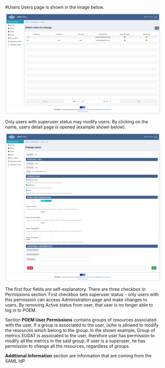 #Users
Users page is shown in the image below.

![Tenant Users](tenant_figs/users.png)

Only users with superuser status may modify users. By clicking on the name, users detail page is opened (example shown below).

![Tenant Users Detail](tenant_figs/users_details.png)

The first four fields are self-explanatory. There are three checkbox in Permissions section. First checkbox sets superuser status - only users with this permission can access Administration page and make changes to users. By removing Active status from user, that user is no longer able to log in to POEM.

Section **POEM User Permissions** contains groups of resources associated with the user. If a group is associated to the user, (s)he is allowed to modify the resources which belong to the group. In the shown example, Group of metrics EUDAT is associated to the user, therefore user has permission to modify all the metrics in the said group. If user is a superuser, he has permission to change all the resources, regardless of groups.

**Additional Information** section are information that are coming from the SAML IdP.
